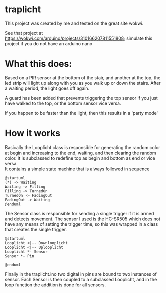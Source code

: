 # traplicht
This project was created by me and tested on the great site wokwi.

See that project at https://wokwi.com/arduino/projects/310166207811551808; simulate this project if you do not have an arduino nano

# What this does:
Based on a PIR sensor at the bottom of the stair, and another at the top, 
the led strip will light up along with you as you walk up or down the stairs.
After a waiting period, the light goes off again.

A guard has been added that prevents triggering the top sensor if you just have 
walked to the top, or the bottom sensor vice versa. 

If you happen to be faster than the light, then this results in a 'party mode'

# How it works

Basically the Looplicht class is responsible for generating the random color at 
begin and increasing to the end, waiting, and then clearing the random color.
It is subclassed to redefine top as begin and bottom as end or vice versa.  
It contains a simple state machine that is always followed in sequence
```puml
@startuml
(*) -> Waiting
Waiting -> Filling
Filling -> TurnedOn
TurnedOn -> FadingOut
FadingOut -> Waiting
@enduml
```

The Sensor class is responsible for sending a single trigger if it is armed and detects
movement. The sensor I used is the HC-SR505 which does not have any means of
setting the trigger time, so this was wrapped in a class that creates the single
trigger.

```puml
@startuml
Looplicht <|-- Downlooplicht
Looplicht <|-- Uplooplicht
Looplicht *- Sensor
Sensor *- Pin

@enduml
```

Finally in the traplicht.ino two digital in pins are bound to two instances of 
sensor. Each Sensor is then coupled to a subclassed Looplicht, and in the loop
function the addition is done for all sensors.

